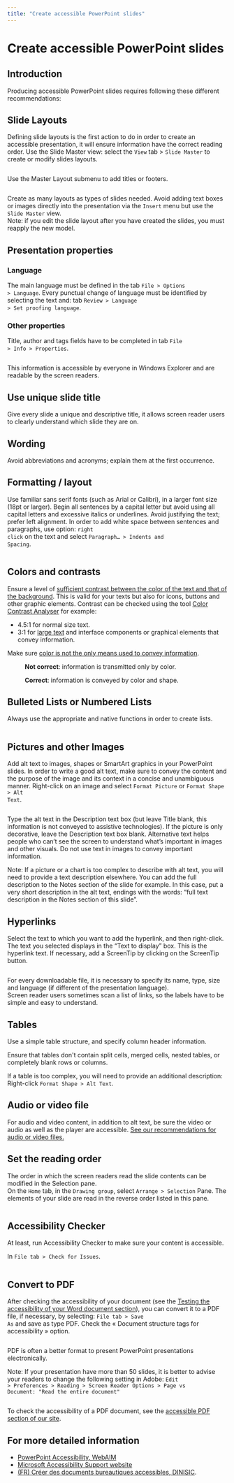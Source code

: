```yaml
---
title: "Create accessible PowerPoint slides"
---
```


# Create accessible PowerPoint slides

## Introduction

Producing accessible PowerPoint slides requires following these different recommendations:

## Slide Layouts

Defining slide layouts is the first action to do in order to create an accessible presentation, it will ensure information have the correct reading order.
Use the Slide Master view: select the <code>View</code> tab > <code>Slide Master</code> to create or modify slides layouts. 

<img class="center" src="/en/editorial-content/images/screen1.png" alt=""/>

Use the Master Layout submenu to add titles or footers.

<img class="center" src="/en/editorial-content/images/screen2.png" alt=""/>

Create as many layouts as types of slides needed.
Avoid adding text boxes or images directly into the presentation via the <code>Insert</code> menu but use the <code>Slide Master</code> view.  
Note: if you edit the slide layout after you have created the slides, you must reapply the new model.

## Presentation properties

### Language

The main language must be defined in the tab <code>File > Options > Language</code>.
Every punctual change of language must be identified by selecting the text and: tab <code>Review > Language > Set proofing language</code>.

### Other properties
Title, author and tags fields have to be completed in tab <code>File > Info > Properties</code>.

<img class="center" src="/en/editorial-content/images/screen3.png" alt=""/>

This information is accessible by everyone in Windows Explorer and are readable by the screen readers. 

## Use unique slide title
Give every slide a unique and descriptive title, it allows screen reader users to clearly understand which slide they are on.

## Wording
Avoid abbreviations and acronyms; explain them at the first occurrence.

## Formatting / layout
Use familiar sans serif fonts (such as Arial or Calibri), in a larger font size (18pt or larger).
Begin all sentences by a capital letter but avoid using all capital letters and excessive italics or underlines.
Avoid justifying the text; prefer left alignment.
In order to add white space between sentences and paragraphs, use option: <code>right click</code> on the text and select <code>Paragraph… > Indents and Spacing</code>.

<img class="center" src="/en/editorial-content/images/screen4.png" alt=""/>

## Colors and contrasts

Ensure a level of [sufficient contrast between the color of the text and that of the background](/en/web/design/colors-and-contrasts/#make-sure-there-is-enough-contrast-between-font-and-background-colors). This is valid for your texts but also for icons, buttons and other graphic elements. Contrast can be checked using the tool [Color Contrast Analyser](https://www.paciellogroup.com/resources/contrastanalyser/) for example:
* 4.5:1 for normal size text.
* 3:1 for [large text](/en/glossary/#large-text) and interface components or graphical elements that convey information.

Make sure [color is not the only means used to convey information](/en/web/design/colors-and-contrasts/#do-not-use-colour-or-sensory-characteristics-as-the-unique-source-of-information).

<figure>
  <img src="/en/editorial-content/images/color1.png" alt=""/>  
  <figcaption><strong>Not correct</strong>: information is transmitted only by color.</figcaption>
</figure>

<figure>
  <img src="/en/editorial-content/images/color2.png" alt=""/>
  <figcaption><strong>Correct</strong>: information is conveyed by color and shape.</figcaption>
</figure>

## Bulleted Lists or Numbered Lists
Always use the appropriate and native functions in order to create lists.

<img class="center" src="/en/editorial-content/images/images/screen5.png" alt=""/>

## Pictures and other Images

Add alt text to images, shapes or SmartArt graphics in your PowerPoint slides.
In order to write a good alt text, make sure to convey the content and the purpose of the image and its context in a concise and unambiguous manner.
Right-click on an image and select <code>Format Picture</code> or <code>Format Shape > Alt Text</code>.

<img class="center" src="/en/editorial-content/images/screen6.png" alt=""/>

Type the alt text in the Description text box (but leave Title blank, this information is not conveyed to assistive technologies).
If the picture is only decorative, leave the Description text box blank.
Alternative text helps people who can’t see the screen to understand what’s important in images and other visuals.
Do not use text in images to convey important information.  

Note: If a picture or a chart is too complex to describe with alt text, you will need to provide a text description elsewhere. You can add the full description to the Notes section of the slide for example. In this case, put a very short description in the alt text, endings with the words: “full text description in the Notes section of this slide”.

## Hyperlinks
Select the text to which you want to add the hyperlink, and then right-click.
The text you selected displays in the “Text to display” box. This is the hyperlink text.
If necessary, add a ScreenTip by clicking on the ScreenTip button.  

<img class="center" src="/en/editorial-content/images/screen11.png" alt=""/>

For every downloadable file, it is necessary to specify its name, type, size and language (if different of the presentation language).  
Screen reader users sometimes scan a list of links, so the labels have to be simple and easy to understand. 

## Tables

Use a simple table structure, and specify column header information.

Ensure that tables don't contain split cells, merged cells, nested tables, or completely blank rows or columns.

If a table is too complex, you will need to provide an additional description: Right-click <code>Format Shape > Alt Text</code>.

## Audio or video file
For audio and video content, in addition to alt text, be sure the video or audio as well as the player are accessible.
<a href="/en/editorial-content/animated-components/">See our recommendations for audio or video files.</a>

## Set the reading order
The order in which the screen readers read the slide contents can be modified in the Selection pane.  
On the <code>Home</code> tab, in the <code>Drawing group</code>, select <code>Arrange > Selection</code> Pane.
The elements of your slide are read in the reverse order listed in this pane.

<img class="center" src="/en/editorial-content/images/screen7.png" alt=""/>

## Accessibility Checker
At least, run Accessibility Checker to make sure your content is accessible.  

In <code>File tab > Check for Issues</code>.

<img class="center" src="/en/editorial-content/images/screen8.png" alt=""/>

## Convert to PDF

After checking the accessibility of your document (see the <a href="/en/editorial-content/powerpoint/test/">Testing the accessibility of your Word document section</a>), you can convert it to a PDF file, if necessary, by selecting: <code>File tab > Save As</code> and save as type PDF.
Check the « Document structure tags for accessibility » option.

<img src="/en/editorial-content/images/screen9.png" alt=""/>

PDF is often a better format to present PowerPoint presentations electronically.  

Note:  If your presentation have more than 50 slides, it is better to advise your readers to change the following setting in Adobe:
<code>Edit > Preferences > Reading > Screen Reader Options > Page vs Document: "Read the entire document"</code>

<img src="/en/editorial-content/images/screen10.png" alt=""/>

To check the accessibility of a PDF document, see the <a href="/en/editorial-content/pdf/">accessible PDF section of our site</a>.

## For more detailed information
- [PowerPoint Accessibility, WebAIM](https://webaim.org/techniques/powerpoint/)
- [Microsoft Accessibility Support website](https://support.office.com/en-us/article/Make-your-PowerPoint-presentations-accessible-6f7772b2-2f33-4bd2-8ca7-dae3b2b3ef25)
- <a href="https://disic.github.io/guides-documents_bureautiques_accessibles/html/" lang="fr">(FR) Créer des documents bureautiques accessibles, DINISIC</a>.
